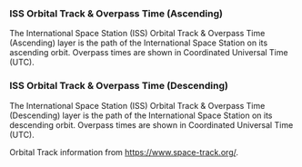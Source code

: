 ### ISS Orbital Track & Overpass Time (Ascending)
The International Space Station (ISS) Orbital Track & Overpass Time (Ascending) layer is the path of the International Space Station on its ascending orbit. Overpass times are shown in Coordinated Universal Time (UTC).

### ISS Orbital Track & Overpass Time (Descending)
The International Space Station (ISS) Orbital Track & Overpass Time (Descending) layer is the path of the International Space Station on its descending orbit. Overpass times are shown in Coordinated Universal Time (UTC). 

Orbital Track information from <https://www.space-track.org/>.
